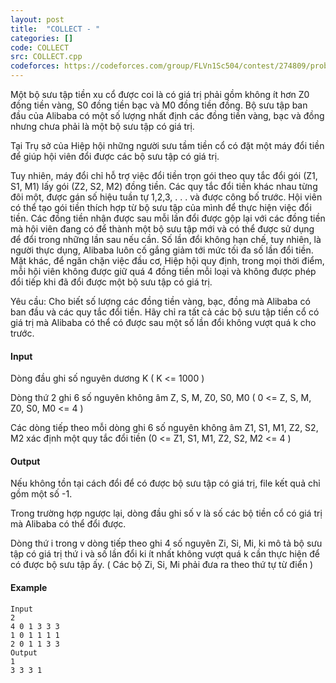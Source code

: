 ```yaml
---
layout: post
title:  "COLLECT - "
categories: []
code: COLLECT
src: COLLECT.cpp
codeforces: https://codeforces.com/group/FLVn1Sc504/contest/274809/problem/Q
---
```




  



Một bộ sưu tập tiền xu cổ được coi là có giá trị phải gồm không ít hơn Z0 đồng tiền vàng, S0 đồng tiền bạc và M0 đồng tiền đồng. Bộ sưu tập ban đầu của Alibaba có một số lượng nhất định các đồng tiền vàng, bạc và đồng nhưng chưa phải là một bộ sưu tập có giá trị.

Tại Trụ sở của Hiệp hội những người sưu tầm tiền cổ có đặt một máy đổi tiền để giúp hội viên đổi được các bộ sưu tập có giá trị.

Tuy nhiên, máy đổi chỉ hỗ trợ việc đổi tiền trọn gói theo quy tắc đổi gói (Z1, S1, M1) lấy gói (Z2, S2, M2) đồng tiền. Các quy tắc đổi tiền khác nhau từng đôi một, được gán số hiệu tuần tự 1,2,3, . . . và được công bố trước. Hội viên có thể tạo gói tiền thích hợp từ bộ sưu tập của mình để thực hiện việc đổi tiền. Các đồng tiền nhận được sau mỗi lần đổi được gộp lại với các đồng tiền mà hội viên đang có để thành một bộ sưu tập mới và có thể được sử dụng để đổi trong những lần sau nếu cần. Số lần đổi không hạn chế, tuy nhiên, là người thực dụng, Alibaba luôn cố gắng giảm tới mức tối đa số lần đổi tiền. Mặt khác, để ngăn chặn việc đầu cơ, Hiệp hội quy định, trong mọi thời điểm, mỗi hội viên không được giữ quá 4 đồng tiền mỗi loại và không được phép đổi tiếp khi đã đổi được một bộ sưu tập có giá trị.

Yêu cầu: Cho biết số lượng các đồng tiền vàng, bạc, đồng mà Alibaba có ban đầu và các quy tắc đổi tiền. Hãy chỉ ra tất cả các bộ sưu tập tiền cổ có giá trị mà Alibaba có thể có được sau một số lần đổi không vượt quá k cho trước.

#### Input

Dòng đầu ghi số nguyên dương K ( K <= 1000 )

Dòng thứ 2 ghi 6 số nguyên không âm Z, S, M, Z0, S0, M0 ( 0 <= Z, S, M, Z0, S0, M0 <= 4 )

Các dòng tiếp theo mỗi dòng ghi 6 số nguyên không âm Z1, S1, M1, Z2, S2, M2 xác định một quy tắc đổi tiền (0 <= Z1, S1, M1, Z2, S2, M2 <= 4 )

#### Output

Nếu không tồn tại cách đổi để có được bộ sưu tập có giá trị, file kết quả chỉ gồm một số -1.

Trong trường hợp ngược lại, dòng đầu ghi số v là số các bộ tiền cổ có giá trị mà Alibaba có thể đổi được.

Dòng thứ i trong v dòng tiếp theo ghi 4 số nguyên Zi, Si, Mi, ki mô tả bộ sưu tập có giá trị thứ i và số lần đổi ki ít nhất không vượt quá k cần thực hiện để có được bộ sưu tập ấy. ( Các bộ Zi, Si, Mi phải đưa ra theo thứ tự từ điển )

#### Example

```
Input
2
4 0 1 3 3 3
1 0 1 1 1 1
2 0 1 1 3 3
Output
1
3 3 3 1

```

<!--more-->

